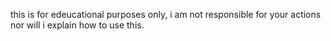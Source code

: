 this is for edeucational purposes only, i am not responsible for your actions nor will i explain how to use this.
